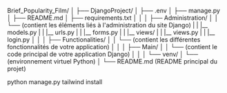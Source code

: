 Brief_Popularity_Film/
│
├── DjangoProject/
│   ├── .env
│   ├── manage.py
│   ├── README.md
│   ├── requirements.txt
│   │
│   ├── Administration/
│   │   └── (contient les éléments liés à l'administration du site Django)
|   |   |__ models.py
|   |   |__ urls.py
|   |   |__ forms.py
|   |   |__ views/
|   |       |__ views.py
|   |       |__ login.py
│   │
│   ├── Functionalities/
│   │   └── (contient les différentes fonctionnalités de votre application)
│   │
│   ├── Main/
│   │   └── (contient le code principal de votre application Django)
│   │
│   └── venv/
│       └── (environnement virtuel Python)
│
└── README.md (README principal du projet)


python manage.py tailwind install